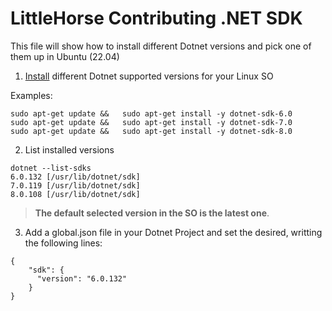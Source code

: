 # LittleHorse Contributing .NET SDK

This file will show how to install different Dotnet versions and pick one of them up in Ubuntu (22.04)

1. [Install](https://learn.microsoft.com/en-us/dotnet/core/install/linux-ubuntu-install?pivots=os-linux-ubuntu-2204&tabs=dotnet8#ubuntu-2204) different Dotnet supported versions
 for your Linux SO

Examples:

```
sudo apt-get update &&   sudo apt-get install -y dotnet-sdk-6.0
sudo apt-get update &&   sudo apt-get install -y dotnet-sdk-7.0 
sudo apt-get update &&   sudo apt-get install -y dotnet-sdk-8.0 
```

2. List installed versions

```
dotnet --list-sdks
6.0.132 [/usr/lib/dotnet/sdk]
7.0.119 [/usr/lib/dotnet/sdk]
8.0.108 [/usr/lib/dotnet/sdk]
```

> **The default selected version in the SO is the latest one**.

3. Add a global.json file in your Dotnet Project and set the desired, writting the following lines:

```version
{
    "sdk": {
      "version": "6.0.132"
    }
}
```

